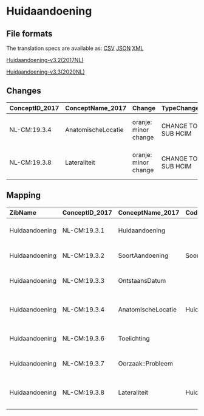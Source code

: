 # Huidaandoening
## File formats

The translation specs are available as: 
[CSV](../csv/Huidaandoening.csv) [JSON](../json/Huidaandoening.json) [XML](../xml/Huidaandoening.xml)



[Huidaandoening-v3.2(2017NL)](https://zibs.nl/wiki/Huidaandoening-v3.2(2017NL))

[Huidaandoening-v3.3(2020NL)](https://zibs.nl/wiki/Huidaandoening-v3.3(2020NL))









## Changes

| ConceptID_2017   | ConceptName_2017   | Change               | TypeChange         | Impact_heen   | TRANSLATIE_spec_heen                                                                                                                                                      | Impact_terug   | TRANSLATIE_spec_terug                                                                                                                                                     | Omschrijving                                            |
|:-----------------|:-------------------|:---------------------|:-------------------|:--------------|:--------------------------------------------------------------------------------------------------------------------------------------------------------------------------|:---------------|:--------------------------------------------------------------------------------------------------------------------------------------------------------------------------|:--------------------------------------------------------|
| NL-CM:19.3.4     | AnatomischeLocatie | oranje: minor change | CHANGE TO SUB HCIM | Medium        | codelist [HuidaandoeningAnatomischeLocatieCodelijst]->[LocatieCodelijst (http://decor.nictiz.nl/fhir/ValueSet/2.16.840.1.113883.2.4.3.11.60.40.2.20.7.1--20200901000000)] | Medium         | codelist [LocatieCodelijst (http://decor.nictiz.nl/fhir/ValueSet/2.16.840.1.113883.2.4.3.11.60.40.2.20.7.1--20200901000000)]->[HuidaandoeningAnatomischeLocatieCodelijst] | nieuwe verwijzing naar sub-bouwsteen anatomischeLocatie |
| NL-CM:19.3.8     | Lateraliteit       | oranje: minor change | CHANGE TO SUB HCIM | Medium        | codelist [HuidaandoeningLateraliteitCodelijst]->[LateraliteitCodelijst (http://decor.nictiz.nl/fhir/ValueSet/2.16.840.1.113883.2.4.3.11.60.40.2.20.7.2--20200901000000)]  | Medium         | codelist [LateraliteitCodelijst (http://decor.nictiz.nl/fhir/ValueSet/2.16.840.1.113883.2.4.3.11.60.40.2.20.7.2--20200901000000)]->[HuidaandoeningLateraliteitCodelijst]  | nieuwe verwijzing naar sub-bouwsteen anatomischeLocatie |

## Mapping

| ZibName        | ConceptID_2017   | ConceptName_2017   | Codelists_2017                            | Change                  | ConceptID_2020   | ConceptName_2020   | Codelists_2020           | Bits     | Omschrijving                                            | TypeChange         | Impact_heen   | TRANSLATIE_spec_heen                                                                                                                                                      | Impact_terug   | TRANSLATIE_spec_terug                                                                                                                                                     |
|:---------------|:-----------------|:-------------------|:------------------------------------------|:------------------------|:-----------------|:-------------------|:-------------------------|:---------|:--------------------------------------------------------|:-------------------|:--------------|:--------------------------------------------------------------------------------------------------------------------------------------------------------------------------|:---------------|:--------------------------------------------------------------------------------------------------------------------------------------------------------------------------|
| Huidaandoening | NL-CM:19.3.1     | Huidaandoening     |                                           | groen: geen wijzigingen | NL-CM:19.3.1     | Huidaandoening     |                          |          |                                                         |                    |               |                                                                                                                                                                           |                |                                                                                                                                                                           |
| Huidaandoening | NL-CM:19.3.2     | SoortAandoening    | SoortAandoeningCodelijst                  | groen: geen wijzigingen | NL-CM:19.3.2     | SoortAandoening    | SoortAandoeningCodelijst |          |                                                         |                    |               |                                                                                                                                                                           |                |                                                                                                                                                                           |
| Huidaandoening | NL-CM:19.3.3     | OntstaansDatum     |                                           | groen: geen wijzigingen | NL-CM:19.3.3     | OntstaansDatum     |                          |          |                                                         |                    |               |                                                                                                                                                                           |                |                                                                                                                                                                           |
| Huidaandoening | NL-CM:19.3.4     | AnatomischeLocatie | HuidaandoeningAnatomischeLocatieCodelijst | oranje: minor change    | NL-CM:19.1.14    | Locatie            | LocatieCodelijst         | ZIB-1116 | nieuwe verwijzing naar sub-bouwsteen anatomischeLocatie | CHANGE TO SUB HCIM | Medium        | codelist [HuidaandoeningAnatomischeLocatieCodelijst]->[LocatieCodelijst (http://decor.nictiz.nl/fhir/ValueSet/2.16.840.1.113883.2.4.3.11.60.40.2.20.7.1--20200901000000)] | Medium         | codelist [LocatieCodelijst (http://decor.nictiz.nl/fhir/ValueSet/2.16.840.1.113883.2.4.3.11.60.40.2.20.7.1--20200901000000)]->[HuidaandoeningAnatomischeLocatieCodelijst] |
| Huidaandoening | NL-CM:19.3.6     | Toelichting        |                                           | groen: geen wijzigingen | NL-CM:19.3.6     | Toelichting        |                          |          |                                                         |                    |               |                                                                                                                                                                           |                |                                                                                                                                                                           |
| Huidaandoening | NL-CM:19.3.7     | Oorzaak::Probleem  |                                           | groen: geen wijzigingen | NL-CM:19.3.7     | Oorzaak::Probleem  |                          |          |                                                         |                    |               |                                                                                                                                                                           |                |                                                                                                                                                                           |
| Huidaandoening | NL-CM:19.3.8     | Lateraliteit       | HuidaandoeningLateraliteitCodelijst       | oranje: minor change    | NL-CM:19.1.14    | Lateraliteit       | LateraliteitCodelijst    | ZIB-1116 | nieuwe verwijzing naar sub-bouwsteen anatomischeLocatie | CHANGE TO SUB HCIM | Medium        | codelist [HuidaandoeningLateraliteitCodelijst]->[LateraliteitCodelijst (http://decor.nictiz.nl/fhir/ValueSet/2.16.840.1.113883.2.4.3.11.60.40.2.20.7.2--20200901000000)]  | Medium         | codelist [LateraliteitCodelijst (http://decor.nictiz.nl/fhir/ValueSet/2.16.840.1.113883.2.4.3.11.60.40.2.20.7.2--20200901000000)]->[HuidaandoeningLateraliteitCodelijst]  |

